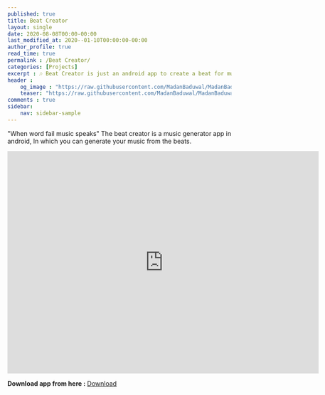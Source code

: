 ```yaml
---
published: true
title: Beat Creator
layout: single
date: 2020-08-08T00:00-00:00
last_modified_at: 2020--01-10T00:00:00-00:00
author_profile: true
read_time: true
permalink : /Beat Creator/
categories: [Projects]
excerpt : 🎶 Beat Creator is just an android app to create a beat for music.
header :
    og_image : "https://raw.githubusercontent.com/MadanBaduwal/MadanBaduwal.github.io/main/images/5.BeatCreatorgit.jpg"
    teaser: "https://raw.githubusercontent.com/MadanBaduwal/MadanBaduwal.github.io/main/images/5.BeatCreatorgit.jpg"
comments : true
sidebar:
    nav: sidebar-sample
---
```


"When word fail music speaks"
The beat creator is a music generator app in android,  In which you can generate your music from the beats. 

<iframe width="700" height="500" src="https://www.youtube.com/embed/ouwQVbks7wM" frameborder="0" allow="accelerometer; autoplay; encrypted-media; gyroscope; picture-in-picture" allowfullscreen></iframe>

<br>

**Download app from here :** <a href="https://apkpure.com/p/com.madan.BeatCreator" class="btn btn--success">Download</a>

